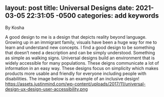 layout: post
title:  Universal Designs
date:   2021-03-05 22:31:05 -0500
categories: add keywords
---

By Kosha 

A good design to me is a design that depicts reality beyond language. Growing up in an immigrant family, visuals have been a huge way for me to learn and understand new concepts. I find a good design to be something that doesn’t need a description and can be simply understood. Something as simple as walking signs. Universal designs build an environment that is widely accessible for many populations. These deigns communicate a lot of information in an easy way. These designs focus on simplicity which makes products more usable and friendly for everyone including people with disabilities. The image below is an example of an inclusive design! 
https://assets.justinmind.com/wp-content/uploads/2017/11/universal-design-ux-design-user-accessibility.png

